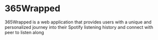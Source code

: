 # 365Wrapped
365Wrapped is a web application that provides users with a unique and personalized journey into their Spotify listening history and connect with peer to listen along
